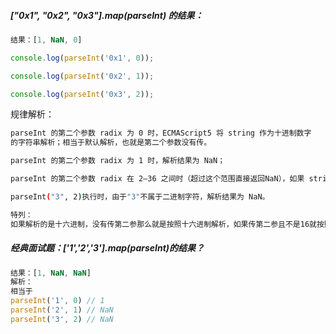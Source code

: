 ##### ["0x1", "0x2", "0x3"].map(parseInt) 的结果：

```js
结果：[1, NaN, 0]

console.log(parseInt('0x1', 0));

console.log(parseInt('0x2', 1));

console.log(parseInt('0x3', 2));
```

规律解析：

```bash
parseInt 的第二个参数 radix 为 0 时，ECMAScript5 将 string 作为十进制数字
的字符串解析；相当于默认解析，也就是第二个参数没有传。

parseInt 的第二个参数 radix 为 1 时，解析结果为 NaN；

parseInt 的第二个参数 radix 在 2—36 之间时（超过这个范围直接返回NaN），如果 string 参数的第一个字符（除空白以外），不属于 radix 指定进制下的字符，解析结果为 NaN。

parseInt("3", 2)执行时，由于"3"不属于二进制字符，解析结果为 NaN。

特列：
如果解析的是十六进制，没有传第二参那么就是按照十六进制解析，如果传第二参且不是16就按照第一个参数的有效数字进行相应进制解析。如parseInt('0x3', 2)第一参虽是16进制，但是后面是2，所以就是按照parseInt('0', 2)这个解析的。
```

##### 经典面试题：['1','2','3'].map(parseInt)的结果？

```js
结果：[1, NaN, NaN]
解析：
相当于
parseInt('1', 0) // 1
parseInt('2', 1) // NaN
parseInt('3', 2) // NaN
```



